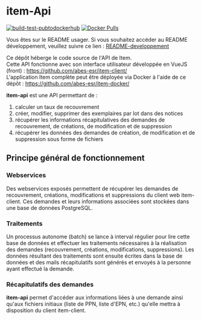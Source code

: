 # item-Api

[![build-test-pubtodockerhub](https://github.com/abes-esr/item-api/actions/workflows/build-test-pubtodockerhub.yml/badge.svg)](https://github.com/abes-esr/item-api/actions/workflows/build-test-pubtodockerhub.yml) [![Docker Pulls](https://img.shields.io/docker/pulls/abesesr/item.svg)](https://hub.docker.com/r/abesesr/item/)

Vous êtes sur le README usager. Si vous souhaitez accéder au README développement,
veuillez suivre ce lien : [README-developpement](README-developpement.md)

Ce dépôt héberge le code source de l'API de Item.  
Cette API fonctionne avec son interface utilisateur développée en VueJS (front) : https://github.com/abes-esr/item-client/  
L'application Item complète peut être déployée via Docker à l'aide de ce dépôt : https://github.com/abes-esr/item-docker/  

**item-api** est une API permettant de : 
1. calculer un taux de recouvrement
2. créer, modifier, supprimer des exemplaires par lot dans des notices
3. récupérer les informations récapitulatives des demandes de recouvrement, de créations, de modification et de suppression
4. récupérer les données des demandes de création, de modification et de suppression sous forme de fichiers

## Principe général de fonctionnement

### Webservices

Des webservices exposés permettent de récupérer les demandes de recouvrement, créations, modifications et suppressions 
du client web item-client. Ces demandes et leurs informations associées sont stockées dans une base de données PostgreSQL. 

### Traitements

Un processus autonome (batch) se lance à interval régulier pour lire cette base de données et effectuer les traitements
nécessaires à la réalisation des demandes (recouvrement, créations, modifications, suppressions). 
Les données résultant des traitements sont ensuite écrites dans la base de données et des mails récapitulatifs 
sont générés et envoyés à la personne ayant effectué la demande. 

### Récapitulatifs des demandes

**item-api** permet d'accéder aux informations liées à une demande ainsi qu'aux fichiers initiaux (liste de PPN, liste d'EPN, etc.)
qu'elle mettra à disposition du client item-client.